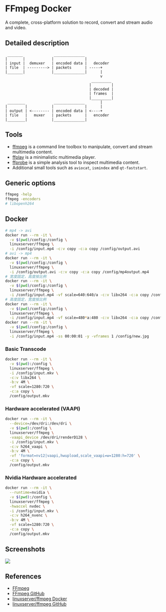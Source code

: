 # FFmpeg Docker

A complete, cross-platform solution to record, convert and stream audio and video.

## Detailed description
```
 _______              ______________
|       |            |              |
| input |  demuxer   | encoded data |   decoder
| file  | ---------> | packets      | -----+
|_______|            |______________|      |
                                           v
                                       _________
                                      |         |
                                      | decoded |
                                      | frames  |
                                      |_________|
 ________             ______________       |
|        |           |              |      |
| output | <-------- | encoded data | <----+
| file   |   muxer   | packets      |   encoder
|________|           |______________|

```

## Tools
* [ffmpeg](https://ffmpeg.org/ffmpeg.html) is a command line toolbox to manipulate, convert and stream multimedia content.
* [ffplay](https://ffmpeg.org/ffplay.html) is a minimalistic multimedia player.
* [ffprobe](https://ffmpeg.org/ffprobe.html) is a simple analysis tool to inspect multimedia content.
* Additional small tools such as `aviocat`, `ismindex` and `qt-faststart`.

## Generic options
```sh
ffmpeg -help
ffmpeg -encoders
# libopenh264
```

## Docker
```sh
# mp4 -> avi
docker run --rm -it \
  -v $(pwd)/config:/config \
  linuxserver/ffmpeg \
  -i /config/input.mp4 -c:v copy -c:a copy /config/output.avi
# avi -> mp4
docker run --rm -it \
  -v $(pwd)/config:/config \
  linuxserver/ffmpeg \
  -i /config/output.avi -c:v copy -c:a copy /config/mp4output.mp4
# 宽度固定，高度按比例
docker run --rm -it \
  -v $(pwd)/config:/config \
  linuxserver/ffmpeg \
  -i /config/input.mp4 -vf scale=640:640/a -c:v libx264 -c:a copy /config/output-640.mp4
# 高度固定，宽度按比例
docker run --rm -it \
  -v $(pwd)/config:/config \
  linuxserver/ffmpeg \
  -i /config/input.mp4 -vf scale=480*a:480 -c:v libx264 -c:a copy /config/output-480.mp4
docker run --rm -it \
  -v $(pwd)/config:/config \
  linuxserver/ffmpeg \
  -i /config/input.mp4 -ss 00:00:01 -y -vframes 1 /config/new.jpg
```

### Basic Transcode
```sh
docker run --rm -it \
  -v $(pwd):/config \
  linuxserver/ffmpeg \
  -i /config/input.mkv \
  -c:v libx264 \
  -b:v 4M \
  -vf scale=1280:720 \
  -c:a copy \
  /config/output.mkv
```

### Hardware accelerated (VAAPI)
```sh
docker run --rm -it \
  --device=/dev/dri:/dev/dri \
  -v $(pwd):/config \
  linuxserver/ffmpeg \
  -vaapi_device /dev/dri/renderD128 \
  -i /config/input.mkv \
  -c:v h264_vaapi \
  -b:v 4M \
  -vf 'format=nv12|vaapi,hwupload,scale_vaapi=w=1280:h=720' \
  -c:a copy \
  /config/output.mkv
```

### Nvidia Hardware accelerated
```sh
docker run --rm -it \
  --runtime=nvidia \
  -v $(pwd):/config \
  linuxserver/ffmpeg \
  -hwaccel nvdec \
  -i /config/input.mkv \
  -c:v h264_nvenc \
  -b:v 4M \
  -vf scale=1280:720 \
  -c:a copy \
  /config/output.mkv
```

## Screenshots
![](https://ffmpeg.org/pipermail/ffmpeg-user/attachments/20150223/498ab7be/attachment.png)

## References
- [FFmpeg](https://ffmpeg.org/)
- [FFmpeg GitHub](https://github.com/FFmpeg/FFmpeg)
- [linuxserver/ffmpeg Docker](https://hub.docker.com/r/linuxserver/ffmpeg)
- [linuxserver/ffmpeg GitHub](https://github.com/linuxserver/docker-ffmpeg)